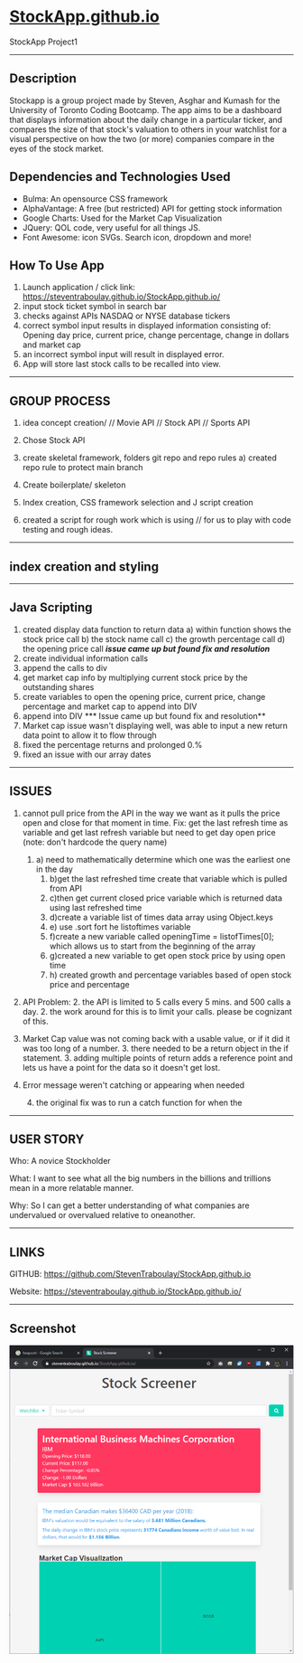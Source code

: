 # [StockApp.github.io](https://steventraboulay.github.io/StockApp.github.io/)
StockApp Project1

-------------
## Description

Stockapp is a group project made by Steven, Asghar and Kumash for the University of Toronto Coding Bootcamp. The app aims to be a dashboard that displays information about the daily change in a particular ticker, and compares the size of that stock's valuation to others in your watchlist for a visual perspective on how the two (or more) companies compare in the eyes of the stock market.


## Dependencies and Technologies Used

- Bulma: An opensource CSS framework
- AlphaVantage: A free (but restricted) API for getting stock information
- Google Charts: Used for the Market Cap Visualization
- JQuery: QOL code, very useful for all things JS.
- Font Awesome: icon SVGs. Search icon, dropdown and more!

How To Use App
-------------

1. Launch application /  click link: https://steventraboulay.github.io/StockApp.github.io/
2. input stock ticket symbol in search bar
3. checks against APIs NASDAQ or NYSE database tickers
4. correct symbol input results in displayed information consisting of: Opening day price, current price, change percentage, change in dollars and market cap
5. an incorrect symbol input will result in displayed error.
6. App will store last stock calls to be recalled into view. 

------------
GROUP PROCESS
-------------
1) idea concept creation/
    // Movie API
    // Stock API
    // Sports API

2) Chose Stock API

3) create skeletal framework, folders git repo and repo rules
    a) created repo rule to protect main branch
4) Create boilerplate/ skeleton
5) Index creation, CSS framework selection and J script creation
6) created a script for rough work which is using // for us to play with code testing and rough ideas. 


------------------------
index creation and styling
-------------------------


-------------
Java Scripting
-------------
1) created display data function to return data
    a) within function shows the stock price call
    b) the stock name call
    c) the growth percentage call
    d) the opening price call
    ***issue came up but found fix and resolution***
2) create individual information calls
3) append the calls to div
4) get market cap info  by multiplying current stock price by the outstanding shares
5) create variables to open the opening price, current price, change percentage and market cap to append into DIV
6) append into DIV
*** Issue came up but found fix and resolution**
7) Market cap issue wasn't displaying well, was able to input a new return data point to allow it to flow through
8) fixed the percentage returns and prolonged 0.%
9) fixed an issue with our array dates 





-------------
ISSUES
-------------

1) cannot pull price from the API in the way we want as it pulls the price open and close for that moment in time.
Fix: get the last refresh time as variable and get last refresh variable but need to get day open price
(note: don't hardcode the query name)
    1. a) need to mathematically determine which one was the earliest one in the day
        1. b)get the last refreshed time create that variable which is pulled from API
        1. c)then get current closed price variable which is returned data using last refreshed time
        1. d)create a variable list of times data array using Object.keys
        1. e) use .sort fort he listoftimes variable
        1. f)create a new variable called openingTime = listofTimes[0]; which allows us to start from the beginning of the array 
        1. g)created a new variable to get open stock price by using open time
        1. h) created growth and percentage variables based of open stock price and percentage
2) API Problem:
        2.  the API is limited to 5 calls every 5 mins. and 500 calls a day.
        2.  the work around for this is to limit your calls. please be cognizant of this. 

3) Market Cap value was not coming back with a usable value, or if it did it was too long of a number.
    3.  there needed to be a return object in the if statement. 
        3.  adding multiple points of return adds a reference point and lets us have a point for the data so it doesn't get lost. 

4)  Error message weren't catching or appearing when needed

    4. the original fix was to run a catch function for when the 

-------
USER STORY
-------
Who: A novice Stockholder

What: I want to see what all the big numbers in the billions and trillions mean in a more relatable manner.

Why: So I can get a better understanding of what companies are undervalued or overvalued relative to oneanother. 


----------
LINKS
----------
GITHUB: https://github.com/StevenTraboulay/StockApp.github.io

Website: https://steventraboulay.github.io/StockApp.github.io/

-------------
Screenshot
-------------

![Alt text](/assets/img/screenshot.png "Screenshot 1")